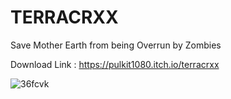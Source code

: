 # TERRACRXX
Save Mother Earth from being Overrun by Zombies

Download Link :
https://pulkit1080.itch.io/terracrxx

![36fcvk](https://user-images.githubusercontent.com/43988219/61823970-84470200-ae7a-11e9-8b49-b931c4b4adc2.gif)

